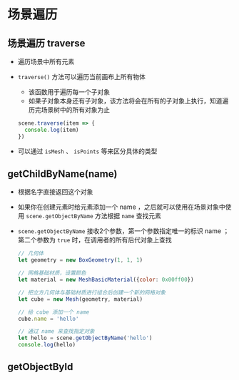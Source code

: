 # 场景遍历

## 场景遍历 traverse

+ 遍历场景中所有元素
+ `traverse()` 方法可以遍历当前画布上所有物体

  + 该函数用于遍历每一个子对象
  + 如果子对象本身还有子对象，该方法将会在所有的子对象上执行，知道遍历完场景树中的所有对象为止

  ```js
  scene.traverse(item => {
    console.log(item)
  })
  ```

+ 可以通过 `isMesh` 、 `isPoints` 等来区分具体的类型

## getChildByName(name)

+ 根据名字直接返回这个对象
+ 如果你在创建元素时给元素添加一个 name ，之后就可以使用在场景对象中使用 `scene.getObjectByName` 方法根据 `name` 查找元素
+ `scene.getObjectByName` 接收2个参数，第一个参数指定唯一的标识 name ；第二个参数为 `true` 时，在调用者的所有后代对象上查找

  ```js
  // 几何体
  let geometry = new BoxGeometry(1, 1, 1)

  // 网格基础材质，设置颜色
  let material = new MeshBasicMaterial({color: 0x00ff00})

  // 把立方几何体与基础材质进行组合后创建一个新的网格对象
  let cube = new Mesh(geometry, material)

  // 给 cube 添加一个 name
  cube.name = 'hello'

  // 通过 name 来查找指定对象
  let hello = scene.getObjectByName('hello')
  console.log(hello)
  ```

## getObjectById
